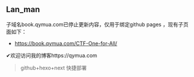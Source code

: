 
## Lan_man

子域名book.qymua.com已停止更新内容，仅用于绑定github pages ，现有子页面如下：
- https://book.qymua.com/CTF-One-for-All/  

✔欢迎访问我的博客https://qymua.com 

>  github+hexo+next 快捷部署

